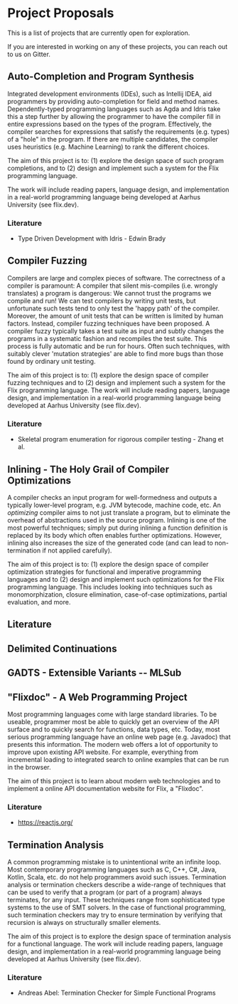 # Project Proposals

This is a list of projects that are currently open for exploration.

If you are interested in working on any of these projects, you can reach out to us on Gitter.

## Auto-Completion and Program Synthesis

Integrated development environments (IDEs), such as Intellij IDEA, aid programmers by providing auto-completion for 
field and method names. Dependently-typed programming languages such as Agda and Idris take
this a step further by allowing the programmer to have the compiler fill in entire expressions based on the
types of the program. Effectively, the compiler searches for expressions that satisfy the requirements (e.g. types)
of a "hole" in the program. If there are multiple candidates, the compiler uses heuristics (e.g. Machine Learning) to 
rank the different choices.

The aim of this project is to: (1) explore the design space of such program completions, and to 
(2) design and implement such a system for the Flix programming language.

The work will include reading papers, language design, and implementation in a real-world programming language
being developed at Aarhus University (see flix.dev).

### Literature
- Type Driven Development with Idris - Edwin Brady


## Compiler Fuzzing
Compilers are large and complex pieces of software. The correctness of a
compiler is paramount: A compiler that silent mis-compiles (i.e. wrongly
translates) a program is dangerous: We cannot trust the programs we compile and
run! We can test compilers by writing unit tests, but unfortunate such tests
tend to only test the 'happy path' of the compiler. Moreover, the amount of unit
tests that can be written is limited by human factors. Instead, compiler fuzzing
techniques have been proposed. A compiler fuzzy typically takes a test suite as
input and subtly changes the programs in a systematic fashion and recompiles the
test suite. This process is fully automatic and be run for hours. Often such
techniques, with suitably clever 'mutation strategies' are able to find more
bugs than those found by ordinary unit testing. 

The aim of this project is to: (1) explore the design space of compiler fuzzing
techniques and to (2) design and implement such a system for the Flix
programming language. The work will include reading papers, language design, and
implementation in a real-world programming language being developed at Aarhus
University (see flix.dev).

### Literature
- Skeletal program enumeration for rigorous compiler testing - Zhang et al.


## Inlining - The Holy Grail of Compiler Optimizations

A compiler checks an input program for well-formedness and outputs a typically
lower-level program, e.g. JVM bytecode, machine code, etc. An *optimizing*
compiler aims to not just translate a program, but to eliminate the overhead of
abstractions used in the source program. Inlining is one of the most powerful
techniques; simply put during inlining a function definition is replaced by its
body which often enables further optimizations. However, inlining also increases
the size of the generated code (and can lead to non-termination if not applied
carefully). 

The aim of this project is to: (1) explore the design space of compiler
optimization strategies for functional and imperative programming languages and
to (2) design and implement such optimizations for the Flix programming
language. This includes looking into techniques such as monomorphization,
closure elimination, case-of-case optimizations, partial evaluation, and more. 

## Literature 




## Delimited Continuations




## GADTS - Extensible Variants -- MLSub


## "Flixdoc" - A Web Programming Project
Most programming languages come with large standard libraries. To be useable,
programmer most be able to quickly get an overview of the API surface and to
quickly search for functions, data types, etc. Today, most serious programming
language have an online web page (e.g. Javadoc) that presents this information.
The modern web offers a lot of opportunity to improve upon existing API website.
For example, everything from incremental loading to integrated search to online
examples that can be run in the browser. 

The aim of this project is to learn about modern web technologies and to
implement a online API documentation website for Flix, a "Flixdoc". 

### Literature
- https://reactjs.org/



## Termination Analysis
A common programming mistake is to unintentional write an infinite loop. Most
contemporary programming languages such as C, C++, C#, Java, Kotlin, Scala, etc.
do not help programmers avoid such issues. Termination analysis or termination
checkers describe a wide-range of techniques that can be used to verify that a
program (or part of a program) always terminates, for any input. These
techniques range from sophisticated type systems to the use of SMT solvers. In
the case of functional programming, such termination checkers may try to ensure
termination by verifying that recursion is always on structurally smaller
elements. 

The aim of this project is to explore the design space of termination analysis
for a functional language. The work will include reading papers, language
design, and implementation in a real-world programming language being developed
at Aarhus University (see flix.dev).

### Literature
- Andreas Abel: Termination Checker for Simple Functional Programs
